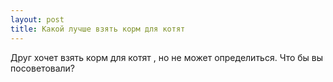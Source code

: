```yaml
---
layout: post 
title: Какой лучше взять корм для котят 
--- 
```

Друг хочет взять корм для котят , но не может определиться. Что бы вы посоветовали?